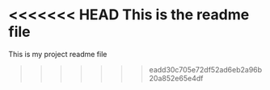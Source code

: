 <<<<<<< HEAD
This is the readme file
=======
This is my project readme file
>>>>>>> eadd30c705e72df52ad6eb2a96b20a852e65e4df

